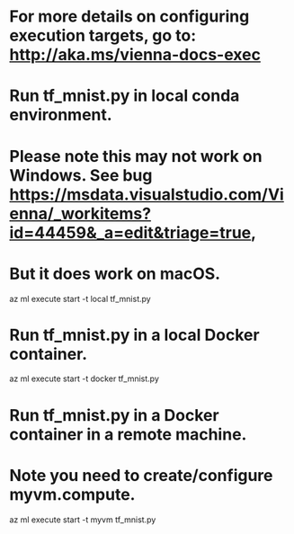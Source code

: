 # For more details on configuring execution targets, go to: http://aka.ms/vienna-docs-exec

# Run tf_mnist.py in local conda environment.
# Please note this may not work on Windows. See bug https://msdata.visualstudio.com/Vienna/_workitems?id=44459&_a=edit&triage=true,
# But it does work on macOS.
az ml execute start -t local tf_mnist.py

# Run tf_mnist.py in a local Docker container.
az ml execute start -t docker tf_mnist.py

# Run tf_mnist.py in a Docker container in a remote machine.
# Note you need to create/configure myvm.compute.
az ml execute start -t myvm tf_mnist.py


